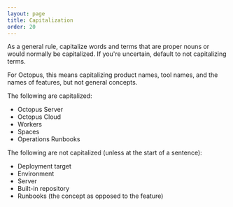 ```yaml
---
layout: page
title: Capitalization
order: 20
---
```


As a general rule, capitalize words and terms that are proper nouns or would normally be capitalized. If you're uncertain, default to not capitalizing terms.

For Octopus, this means capitalizing product names, tool names, and the names of features, but not general concepts.

The following are capitalized:

- Octopus Server
- Octopus Cloud
- Workers
- Spaces
- Operations Runbooks

The following are not capitalized (unless at the start of a sentence):

- Deployment target
- Environment 
- Server
- Built-in repository
- Runbooks (the concept as opposed to the feature)
